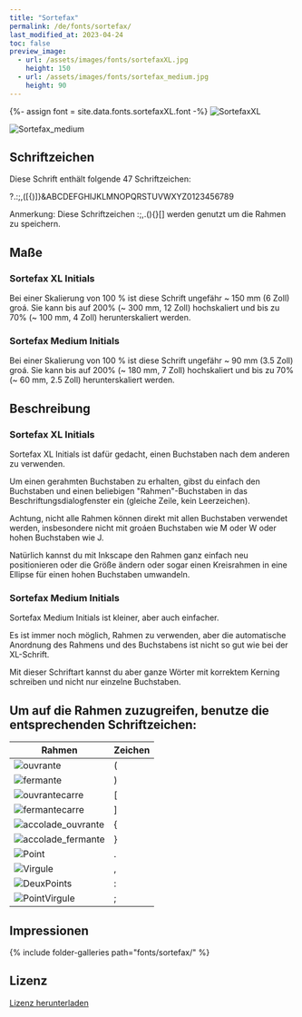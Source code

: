 ```yaml
---
title: "Sortefax"
permalink: /de/fonts/sortefax/
last_modified_at: 2023-04-24
toc: false
preview_image: 
  - url: /assets/images/fonts/sortefaxXL.jpg
    height: 150
  - url: /assets/images/fonts/sortefax_medium.jpg
    height: 90
---
```

{%- assign font = site.data.fonts.sortefaxXL.font -%}
![SortefaxXL](/assets/images/fonts/sortefaxXL.jpg)

![Sortefax_medium](/assets/images/fonts/sortefax_medium.jpg)


## Schriftzeichen

Diese Schrift enthält folgende 47 Schriftzeichen:
	
?.:;,([{)]}&ABCDEFGHIJKLMNOPQRSTUVWXYZ0123456789

Anmerkung: Diese Schriftzeichen :;,.(){}[] werden genutzt um die Rahmen zu speichern.


## Maße

### Sortefax XL Initials

Bei einer Skalierung von 100 % ist diese Schrift ungefähr ~ 150 mm (6 Zoll) groá.
Sie kann bis auf 200% (~ 300 mm, 12 Zoll) hochskaliert und bis zu 70% (~ 100 mm, 4 Zoll) herunterskaliert werden.

### Sortefax Medium Initials

Bei einer Skalierung von 100 % ist diese Schrift ungefähr ~ 90 mm (3.5 Zoll) groá.
Sie kann bis auf 200% (~ 180 mm, 7 Zoll) hochskaliert und bis zu 70% (~ 60 mm, 2.5 Zoll) herunterskaliert werden.


## Beschreibung

### Sortefax XL Initials

Sortefax XL Initials ist dafür gedacht, einen Buchstaben nach dem anderen zu verwenden.

Um einen gerahmten Buchstaben zu erhalten, gibst du einfach den Buchstaben und einen beliebigen "Rahmen"-Buchstaben in das Beschriftungsdialogfenster ein (gleiche Zeile, kein Leerzeichen).

Achtung, nicht alle Rahmen können direkt mit allen Buchstaben verwendet werden, insbesondere nicht mit groáen Buchstaben wie M oder W oder hohen Buchstaben wie J.

Natürlich kannst du mit Inkscape den Rahmen ganz einfach neu positionieren oder die Größe ändern oder sogar einen Kreisrahmen in eine Ellipse für einen hohen Buchstaben umwandeln.

### Sortefax Medium Initials

Sortefax Medium Initials ist kleiner, aber auch einfacher.

Es ist immer noch möglich, Rahmen zu verwenden, aber die automatische Anordnung des Rahmens und des Buchstabens ist nicht so gut wie bei der XL-Schrift.

Mit dieser Schriftart kannst du aber ganze Wörter mit korrektem Kerning schreiben und nicht nur einzelne Buchstaben.

## Um auf die Rahmen zuzugreifen, benutze die entsprechenden Schriftzeichen:

Rahmen|Zeichen
---|---
![ouvrante](/assets/images/fonts/sortefax/ouvrante.png)|<key>(</key>
![fermante](/assets/images/fonts/sortefax/fermante.png)|<key>)</key>
![ouvrantecarre](/assets/images/fonts/sortefax/square-bracket-open.png)|<key>[</key>
![fermantecarre](/assets/images/fonts/sortefax/square-bracket-open.png)|<key>]</key>
![accolade_ouvrante](/assets/images/fonts/sortefax/curly-bracket-open.png)|<key>{</key>
![accolade_fermante](/assets/images/fonts/sortefax/curly-bracket-close.png)|<key>}</key>
![Point](/assets/images/fonts/sortefax/point.png)|<key>.</key>
![Virgule](/assets/images/fonts/sortefax/virgule.png)|<key>,</key>
![DeuxPoints](/assets/images/fonts/sortefax/deuxpoints.png)|<key>:</key>
![PointVirgule](/assets/images/fonts/sortefax/pointvirgule.png)|<key>;</key>


## Impressionen

{% include folder-galleries path="fonts/sortefax/" %}


## Lizenz

[Lizenz herunterladen](https://github.com/inkstitch/inkstitch/tree/main/fonts/sortefaxXL/LICENSE)
